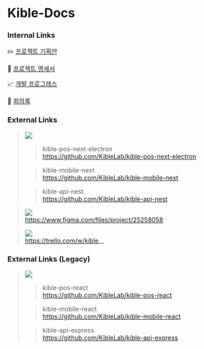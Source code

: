 # Kible-Docs

### Internal Links

:pencil2: [프로젝트 기획안](docs/project-proposal.md)

:page_facing_up: [프로젝트 명세서](docs/project-statement.md)

:chart_with_upwards_trend: [개발 프로그레스](docs/dev-progress.md)

:file_folder: [회의록](docs/minutes.md)

### External Links

> <img src="https://img.shields.io/badge/GitHub-181717?style=flat-square&logo=GitHub&logoColor=white" />
>
> > kible-pos-next-electron <br/> https://github.com/KibleLab/kible-pos-next-electron
>
> > kible-mobile-next <br/> https://github.com/KibleLab/kible-mobile-next
>
> > kible-api-nest <br/> https://github.com/KibleLab/kible-api-nest

> <img src="https://img.shields.io/badge/Figma-F24E1E?style=flat-square&logo=Figma&logoColor=white" /> <br /> https://www.figma.com/files/project/25258058

> <img src="https://img.shields.io/badge/Trello-0052CC?style=flat-square&logo=Trello&logoColor=white"> <br /> https://trello.com/w/kible__

### External Links (Legacy)

> <img src="https://img.shields.io/badge/GitHub-181717?style=flat-square&logo=GitHub&logoColor=white" />
>
> > kible-pos-react<br/> https://github.com/KibleLab/kible-pos-react
>
> > kible-mobile-react <br/> https://github.com/KibleLab/kible-mobile-react
>
> > kible-api-express <br/> https://github.com/KibleLab/kible-api-express
